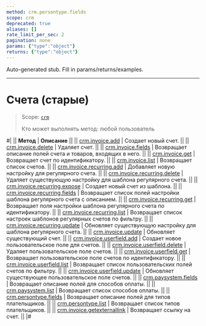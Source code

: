 ```yaml
---
method: crm.persontype.fields
scope: crm
deprecated: true
aliases: []
rate_limit_per_sec: 2
pagination: none
params: {"type":"object"}
returns: {"type":"object"}
---
```


Auto-generated stub. Fill in params/returns/examples.

---

# Счета (старые)

> Scope: [`crm`](../../../scopes/permissions.md)
>
> Кто может выполнять метод: любой пользователь

#|
|| **Метод** | **Описание** ||
|| [crm.invoice.add](./crm-invoice-add.md) | Создает новый счет. ||
|| [crm.invoice.delete](./crm-invoice-delete.md) | Удаляет счет. ||
|| [crm.invoice.fields](./crm-invoice-fields.md) | Возвращает описание полей счета и товаров, входящих в него. ||
|| [crm.invoice.get](./crm-invoice-get.md) | Возвращает счет по идентификатору. ||
|| [crm.invoice.list](./crm-invoice-list.md) | Возвращает список счетов. ||
|| [crm.invoice.recurring.add](./crm-invoice-recurring-add.md) | Добавляет новую настройку для регулярного счета. ||
|| [crm.invoice.recurring.delete](./crm-invoice-recurring-delete.md) | Удаляет существующую настройку для шаблона регулярного счета. ||
|| [crm.invoice.recurring.expose](./crm-invoice-recurring-expose.md) | Создает новый счет из шаблона. ||
|| [crm.invoice.recurring.fields](./crm-invoice-recurring-fields.md) | Возвращает список полей настройки шаблона регулярного счета c описанием. ||
|| [crm.invoice.recurring.get](./crm-invoice-recurring-get.md) | Возвращает поля настройки шаблона регулярного счета по идентификатору. ||
|| [crm.invoice.recurring.list](./crm-invoice-recurring-list.md) | Возвращает список настроек шаблонов регулярных счетов по фильтру. ||
|| [crm.invoice.recurring.update](./crm-invoice-recurring-update.md) | Обновляет существующую настройку для шаблона регулярного счета. ||
|| [crm.invoice.update](./crm-invoice-update.md) | Обновляет существующий счет. ||
|| [crm.invoice.userfield.add](./crm-invoice-user-field-add.md) | Создает новое пользовательское поле для счетов. ||
|| [crm.invoice.userfield.delete](./crm-invoice-user-field-delete.md) | Удаляет пользовательское поле счетов. ||
|| [crm.invoice.userfield.get](./crm-invoice-user-field-get.md) | Возвращает пользовательское поле счетов по идентификатору. ||
|| [crm.invoice.userfield.list](./crm-invoice-user-field-list.md) | Возвращает список пользовательских полей счетов по фильтру. ||
|| [crm.invoice.userfield.update](./crm-invoice-user-field-update.md) | Обновляет существующее пользовательское поле счетов. ||
|| [crm.paysystem.fields](./crm-pay-system-fields.md) | Возвращает описание полей для способов оплаты. ||
|| [crm.paysystem.list](./crm-pay-system-list.md) | Возвращает список способов оплаты. ||
|| [crm.persontype.fields](./crm-person-type-fields.md) | Возвращает описание полей для типов плательщиков. ||
|| [crm.persontype.list](./crm-person-type-list.md) | Возвращает список типов плательщиков. ||
|| [crm.invoice.getexternallink](./crm-invoice-get-external-link.md) | Возвращает ссылку на счет. ||
|#
